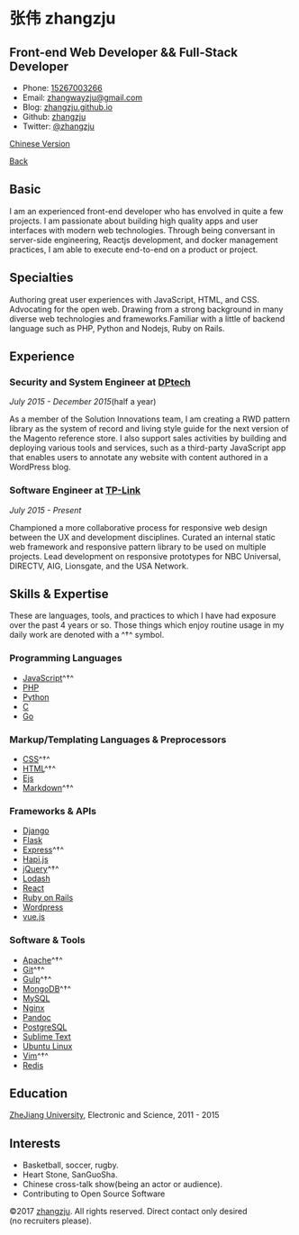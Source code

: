 

# 张伟 zhangzju

## Front-end Web Developer  && Full-Stack Developer

- Phone: [15267003266](tel://610-590-4484)
- Email: <zhangwayzju@gmail.com>
- Blog: [zhangzju.github.io](http://zhangzju.github.io)
- Github: [zhangzju](http://github.com/zhangzju)
- Twitter: [@zhangzju](http://twitter.com/zhangzju)

[Chinese Version](http://zhangzju.github.io/mysummary/Chinese)

[Back](http://zhangzju.github.io/mysummary/)

## Basic

I am an experienced front-end developer who has envolved in quite a few projects. 
I am passionate about building high quality apps and
user interfaces with modern web technologies. Through being conversant in
server-side engineering, Reactjs development, and docker management practices,
I am able to execute end-to-end on a product or project.

## Specialties

Authoring great user experiences with JavaScript, HTML, and CSS. Advocating for
the open web. Drawing from a strong background in many diverse web
technologies and frameworks.Familiar with a little of backend language such as PHP, Python
and Nodejs, Ruby on Rails.

## Experience

### **Security and System Engineer** at [DPtech](http://www.dptechnology.net/)

*July 2015 - December 2015*(half a year)

As a member of the Solution Innovations team, I am creating a RWD pattern
library as the system of record and living style guide for the next version of
the Magento reference store. I also support sales activities by building and
deploying various tools and services, such as a third-party JavaScript app that
enables users to annotate any website with content authored in a WordPress
blog.

### **Software Engineer** at [TP-Link](http://www.tp-link.com.cn/)

*July 2015 - Present* 

Championed a more collaborative process for responsive web design between the
UX and development disciplines. Curated an internal static web framework and
responsive pattern library to be used on multiple projects. Lead development
on responsive prototypes for NBC Universal, DIRECTV, AIG, Lionsgate, and the
USA Network.


## Skills & Expertise

These are languages, tools, and practices to which I have had exposure over the
past 4 years or so. Those things which enjoy routine usage in my daily work are
denoted with a ^†^ symbol.

### Programming Languages

- [JavaScript](http://developer.mozilla.org/en/JavaScript)^†^
- [PHP](http://php.net)
- [Python](http://python.org)
- [C](http://gcc.org)
- [Go](http://golang.org)

### Markup/Templating Languages & Preprocessors

- [CSS](http://www.w3.org/Style/CSS/Overview.en.html)^†^
- [HTML](http://developers.whatwg.org)^†^
- [Ejs](http://embeddedjs.com)
- [Markdown](http://daringfireball.net/projects/markdown)^†^

### Frameworks & APIs

- [Django](http://www.djangoproject.com)
- [Flask](http://flask.org)
- [Express](http://expressjs.com)^†^
- [Hapi.js](http://hapijs.com)
- [jQuery](http://jquery.com)^†^
- [Lodash](http://lodash.com)
- [React](http://facebook.github.io/react)
- [Ruby on Rails](http://rubyonrails.org)
- [Wordpress](http://wordpress.org)
- [vue.js](http://vuejs.org)


### Software & Tools

- [Apache](http://apache.org)^†^
- [Git](http://git-scm.com)^†^
- [Gulp](http://gulpjs.com)^†^
- [MongoDB](http://mongodb.org)^†^
- [MySQL](http://mysql.com)
- [Nginx](http://wiki.nginx.org)
- [Pandoc](http://johnmacfarlane.net/pandoc)
- [PostgreSQL](http://postgresql.org)
- [Sublime Text](http://www.sublimetext.com)
- [Ubuntu Linux](http://ubuntu.com)
- [Vim](http://www.vim.org)^†^
- [Redis](http://redis.org)



## Education

[ZheJiang University](http://zju.edu.cn), Electronic and Science, 2011 - 2015



## Interests

- Basketball, soccer, rugby.
- Heart Stone, SanGuoSha.
- Chinese cross-talk show(being an actor or audience).
- Contributing to Open Source Software

©2017 [zhangzju](http://zhangzju.com/resume). All rights reserved. Direct contact only desired (no recruiters please).